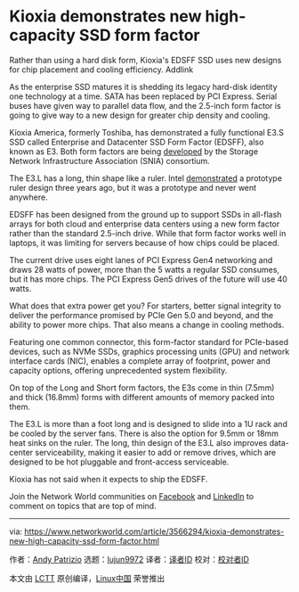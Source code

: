 [#]: collector: (lujun9972)
[#]: translator: ( )
[#]: reviewer: ( )
[#]: publisher: ( )
[#]: url: ( )
[#]: subject: (Kioxia demonstrates new high-capacity SSD form factor)
[#]: via: (https://www.networkworld.com/article/3566294/kioxia-demonstrates-new-high-capacity-ssd-form-factor.html)
[#]: author: (Andy Patrizio https://www.networkworld.com/author/Andy-Patrizio/)

Kioxia demonstrates new high-capacity SSD form factor
======
Rather than using a hard disk form, Kioxia's EDSFF SSD uses new designs for chip placement and cooling efficiency.
Addlink

As the enterprise SSD matures it is shedding its legacy hard-disk identity one technology at a time. SATA has been replaced by PCI Express. Serial buses have given way to parallel data flow, and the 2.5-inch form factor is going to give way to a new design for greater chip density and cooling.

Kioxia America, formerly Toshiba, has demonstrated a fully functional E3.S SSD called Enterprise and Datacenter SSD Form Factor (EDSFF), also known as E3. Both form factors are being [developed][1] by the Storage Network Infrastructure Association (SNIA) consortium.

The E3.L has a long, thin shape like a ruler. Intel [demonstrated][2] a prototype ruler design three years ago, but it was a prototype and never went anywhere.

EDSFF has been designed from the ground up to support SSDs in all-flash arrays for both cloud and enterprise data centers using a new form factor rather than the standard 2.5-inch drive. While that form factor works well in laptops, it was limiting for servers because of how chips could be placed.

The current drive uses eight lanes of PCI Express Gen4 networking and draws 28 watts of power, more than the 5 watts a regular SSD consumes, but it has more chips. The PCI Express Gen5 drives of the future will use 40 watts.

What does that extra power get you? For starters, better signal integrity to deliver the performance promised by PCIe Gen 5.0 and beyond, and the ability to power more chips. That also means a change in cooling methods.

Featuring one common connector, this form-factor standard for PCIe-based devices, such as NVMe SSDs, graphics processing units (GPU) and network interface cards (NIC), enables a complete array of footprint, power and capacity options, offering unprecedented system flexibility.

On top of the Long and Short form factors, the E3s come in thin (7.5mm) and thick (16.8mm) forms with different amounts of memory packed into them.

The E3.L is more than a foot long and is designed to slide into a 1U rack and be cooled by the server fans. There is also the option for 9.5mm or 18mm heat sinks on the ruler. The long, thin design of the E3.L also improves data-center serviceability, making it easier to add or remove drives, which are designed to be hot pluggable and front-access serviceable.

Kioxia has not said when it expects to ship the EDSFF.

Join the Network World communities on [Facebook][3] and [LinkedIn][4] to comment on topics that are top of mind.

--------------------------------------------------------------------------------

via: https://www.networkworld.com/article/3566294/kioxia-demonstrates-new-high-capacity-ssd-form-factor.html

作者：[Andy Patrizio][a]
选题：[lujun9972][b]
译者：[译者ID](https://github.com/译者ID)
校对：[校对者ID](https://github.com/校对者ID)

本文由 [LCTT](https://github.com/LCTT/TranslateProject) 原创编译，[Linux中国](https://linux.cn/) 荣誉推出

[a]: https://www.networkworld.com/author/Andy-Patrizio/
[b]: https://github.com/lujun9972
[1]: https://www.snia.org/forums/cmsi/knowledge/formfactors
[2]: https://www.networkworld.com/article/3214409/intel-seagate-continue-push-for-increased-enterprise-ssd-capacity.html
[3]: https://www.facebook.com/NetworkWorld/
[4]: https://www.linkedin.com/company/network-world
